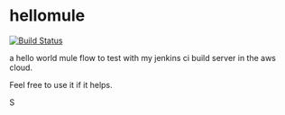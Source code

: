 # hellomule

[![Build Status](https://api.travis-ci.org/sujitks/hellomule.svg)](https://travis-ci.org/sujitks/hellomule)


a hello world mule flow to test with my jenkins ci build server in the aws cloud.

Feel free to use it if it helps. 

S
